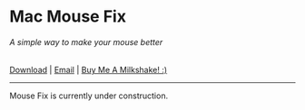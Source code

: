 # Mac Mouse Fix
###### A simple way to make your mouse better

[Download](mousefix.org) | [Email]() | [Buy Me A Milkshake! :)]()

---

Mouse Fix is currently under construction.
